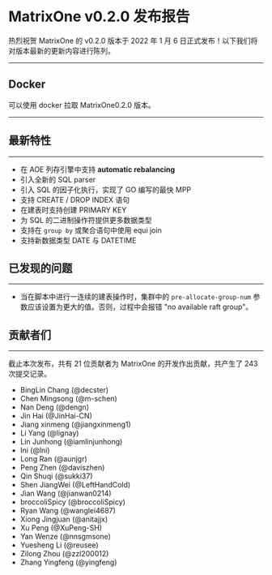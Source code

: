 # **MatrixOne v0.2.0 发布报告**

热烈祝贺 MatrixOne 的 v0.2.0 版本于 2022 年 1 月 6 日正式发布！以下我们将对版本最新的更新内容进行陈列。

***

## **Docker**

可以使用 docker 拉取 MatrixOne0.2.0 版本。

***

## **最新特性**

***

* 在 AOE 列存引擎中支持 **automatic rebalancing**
* 引入全新的 SQL parser
* 引入 SQL 的因子化执行，实现了 GO 编写的最快 MPP
* 支持 CREATE / DROP INDEX 语句
* 在建表时支持创建 PRIMARY KEY
* 为 SQL 的二进制操作符提供更多数据类型
* 支持在 `group by` 或聚合语句中使用 equi join
* 支持新数据类型 DATE 与 DATETIME

## **已发现的问题**

***

* 当在脚本中进行一连续的建表操作时，集群中的 `pre-allocate-group-num` 参数应该设置为更大的值。否则，过程中会报错 "no available raft group"。  

## **贡献者们**

***

截止本次发布，共有 21 位贡献者为 MatrixOne 的开发作出贡献，共产生了 243 次提交记录。

* BingLin Chang (@decster)
* Chen Mingsong (@m-schen)
* Nan Deng (@dengn)
* Jin Hai (@JinHai-CN)
* Jiang xinmeng (@jiangxinmeng1)
* Li Yang (@lignay)
* Lin Junhong (@iamlinjunhong)
* lni (@lni)
* Long Ran (@aunjgr)
* Peng Zhen (@daviszhen)
* Qin Shuqi (@sukki37)
* Shen JiangWei (@LeftHandCold)
* Jian Wang (@jianwan0214)
* broccoliSpicy (@broccoliSpicy)
* Ryan Wang (@wanglei4687)
* Xiong Jingjuan (@anitajjx)
* Xu Peng (@XuPeng-SH)
* Yan Wenze (@nnsgmsone)
* Yuesheng Li (@reusee)
* Zilong Zhou (@zzl200012)
* Zhang Yingfeng (@yingfeng)
